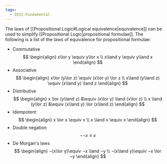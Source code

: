 ```yaml
---
tags:
  - 1031-Fundamental
---
```

The laws of [[Propositional Logic#Logical equivalence|equivalence]] can be used to simplify [[Propositional Logic|propositional formulae]].
The following is a list of the laws of equivalence for propositional formulae:

-  Commutative 
$$
\begin{align}
x\lor y \equiv y\lor x \\
x\land y \equiv y\land x
\end{align}
$$
- Associative 
$$
\begin{align}
x\lor (y\lor z) \equiv (x\lor y) \lor z \\
x\land (y\land z) \equiv (x\land y) \land z
\end{align}
$$
- Distributive
$$
\begin{align}
x \lor (y\land z) &\equiv (x\lor y) \land (x\lor z) \\
x \land (y\lor z) &\equiv (x\land y) \lor (x\land z)
\end{align}
$$
- Idempotent
$$
\begin{align}
x \lor x \equiv x \\
x \land x \equiv x
\end{align}
$$
- Double negation
$$
¬¬x \equiv x
$$
- De Morgan's laws
$$
\begin{align}
¬(x\lor y)\equiv ¬x \land ¬y \\
¬(x\land y)\equiv ¬x \lor ¬y
\end{align}
$$
